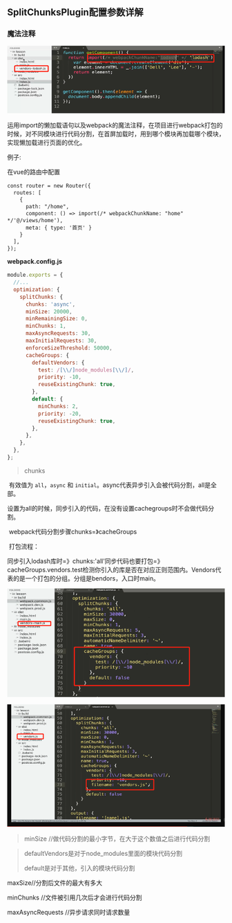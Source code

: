 ## SplitChunksPlugin配置参数详解

### 魔法注释

![image-20211115163125854](media/image-20211115163125854.png) 

运用import的懒加载语句以及webpack的魔法注释，在项目进行webpack打包的时候，对不同模块进行代码分割，在首屏加载时，用到哪个模块再加载哪个模块，实现懒加载进行页面的优化。

例子:

在vue的路由中配置

```tsx
const router = new Router({
  routes: [
    {
      path: "/home",
      component: () => import(/* webpackChunkName: "home" */'@/views/home'),
      meta: { type: '首页' }
    }
  ],
});
```

**webpack.config.js**

```js
module.exports = {
  //...
  optimization: {
    splitChunks: {
      chunks: 'async',
      minSize: 20000,
      minRemainingSize: 0,
      minChunks: 1,
      maxAsyncRequests: 30,
      maxInitialRequests: 30,
      enforceSizeThreshold: 50000,
      cacheGroups: {
        defaultVendors: {
          test: /[\\/]node_modules[\\/]/,
          priority: -10,
          reuseExistingChunk: true,
        },
        default: {
          minChunks: 2,
          priority: -20,
          reuseExistingChunk: true,
        },
      },
    },
  },
};
```

> chunks

​	有效值为 `all`，`async` 和 `initial`。async代表异步引入会被代码分割，all是全部。

​	设置为all的时候，同步引入的代码，在没有设置cachegroups时不会做代码分割。

​	webpack代码分割步骤chunks=》cacheGroups

​	打包流程：

​		同步引入lodash库时=》chunks:'all'同步代码也要打包=》cacheGroups.vendors.test检测你引入的库是否在对应正则范围内。Vendors代表的是一个打包的分组。分组是bendors，入口时main。

![image-20211115175033885](media/image-20211115175033885.png) 

![image-20211115175248217](media/image-20211115175248217.png) 

> minSize //做代码分割的最小字节，在大于这个数值之后进行代码分割

> defaultVendors是对于node_modules里面的模块代码分割
>
> default是对于其他，引入的模块代码分割

maxSize//分割后文件的最大有多大

minChunks //文件被引用几次后才会进行代码分割

maxAsyncRequests //异步请求同时请求数量